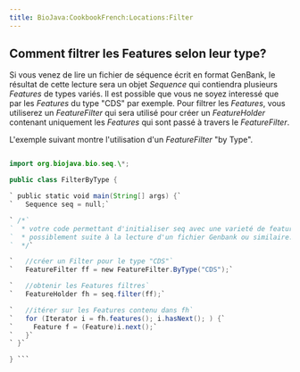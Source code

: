 ```yaml
---
title: BioJava:CookbookFrench:Locations:Filter
---
```


Comment filtrer les Features selon leur type?
---------------------------------------------

Si vous venez de lire un fichier de séquence écrit en format GenBank, le
résultat de cette lecture sera un objet *Sequence* qui contiendra
plusieurs *Features* de types variés. Il est possible que vous ne soyez
interessé que par les *Features* du type "CDS" par exemple. Pour filtrer
les *Features*, vous utiliserez un *FeatureFilter* qui sera utilisé pour
créer un *FeatureHolder* contenant uniquement les *Features* qui sont
passé à travers le *FeatureFilter*.

L'exemple suivant montre l'utilisation d'un *FeatureFilter* "by Type".

```java import java.util.\*;

import org.biojava.bio.seq.\*;

public class FilterByType {

` public static void main(String[] args) {`  
`   Sequence seq = null;`

` /*`  
`  * votre code permettant d'initialiser seq avec une varieté de features`  
`  * possiblement suite à la lecture d'un fichier Genbank ou similaire.`  
`  */`

`   //créer un Filter pour le type "CDS"`  
`   FeatureFilter ff = new FeatureFilter.ByType("CDS");`

`   //obtenir les Features filtres`  
`   FeatureHolder fh = seq.filter(ff);`

`   //itérer sur les Features contenu dans fh`  
`   for (Iterator i = fh.features(); i.hasNext(); ) {`  
`     Feature f = (Feature)i.next();`  
`   }`  
` }`

} ```
